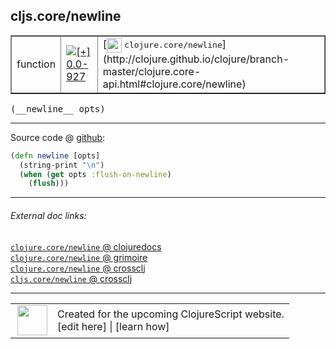 ## cljs.core/newline



 <table border="1">
<tr>
<td>function</td>
<td><a href="https://github.com/cljsinfo/cljs-api-docs/tree/0.0-927"><img valign="middle" alt="[+] 0.0-927" title="Added in 0.0-927" src="https://img.shields.io/badge/+-0.0--927-lightgrey.svg"></a> </td>
<td>
[<img height="24px" valign="middle" src="http://i.imgur.com/1GjPKvB.png"> <samp>clojure.core/newline</samp>](http://clojure.github.io/clojure/branch-master/clojure.core-api.html#clojure.core/newline)
</td>
</tr>
</table>


 <samp>
(__newline__ opts)<br>
</samp>

---







Source code @ [github](https://github.com/clojure/clojurescript/blob/r1895/src/cljs/cljs/core.cljs#L6694-L6697):

```clj
(defn newline [opts]
  (string-print "\n")
  (when (get opts :flush-on-newline)
    (flush)))
```

<!--
Repo - tag - source tree - lines:

 <pre>
clojurescript @ r1895
└── src
    └── cljs
        └── cljs
            └── <ins>[core.cljs:6694-6697](https://github.com/clojure/clojurescript/blob/r1895/src/cljs/cljs/core.cljs#L6694-L6697)</ins>
</pre>

-->

---



###### External doc links:

[`clojure.core/newline` @ clojuredocs](http://clojuredocs.org/clojure.core/newline)<br>
[`clojure.core/newline` @ grimoire](http://conj.io/store/v1/org.clojure/clojure/1.7.0-beta3/clj/clojure.core/newline/)<br>
[`clojure.core/newline` @ crossclj](http://crossclj.info/fun/clojure.core/newline.html)<br>
[`cljs.core/newline` @ crossclj](http://crossclj.info/fun/cljs.core.cljs/newline.html)<br>

---

 <table>
<tr><td>
<img valign="middle" align="right" width="48px" src="http://i.imgur.com/Hi20huC.png">
</td><td>
Created for the upcoming ClojureScript website.<br>
[edit here] | [learn how]
</td></tr></table>

[edit here]:https://github.com/cljsinfo/cljs-api-docs/blob/master/cljsdoc/cljs.core_newline.cljsdoc
[learn how]:https://github.com/cljsinfo/cljs-api-docs/wiki/cljsdoc-files

<!--

This information was too distracting to show to readers, but I'll leave it
commented here since it is helpful to:

- pretty-print the data used to generate this document
- and show how to retrieve that data



The API data for this symbol:

```clj
{:ns "cljs.core",
 :name "newline",
 :signature ["[opts]"],
 :history [["+" "0.0-927"]],
 :type "function",
 :full-name-encode "cljs.core_newline",
 :source {:code "(defn newline [opts]\n  (string-print \"\\n\")\n  (when (get opts :flush-on-newline)\n    (flush)))",
          :title "Source code",
          :repo "clojurescript",
          :tag "r1895",
          :filename "src/cljs/cljs/core.cljs",
          :lines [6694 6697]},
 :full-name "cljs.core/newline",
 :clj-symbol "clojure.core/newline"}

```

Retrieve the API data for this symbol:

```clj
;; from Clojure REPL
(require '[clojure.edn :as edn])
(-> (slurp "https://raw.githubusercontent.com/cljsinfo/cljs-api-docs/catalog/cljs-api.edn")
    (edn/read-string)
    (get-in [:symbols "cljs.core/newline"]))
```

-->
